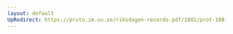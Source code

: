 ```yaml
---
layout: default
UpRedirect: https://pruto.im.uu.se/riksdagen-records-pdf/1881/prot-1881--ak--002.pdf
---
```

